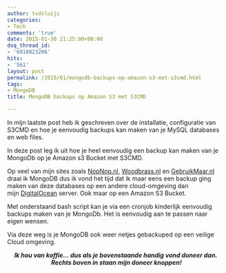 ```yaml
---
author: tvdsluijs
categories:
- Tech
comments: 'true'
date: 2015-01-30 21:25:00+00:00
dsq_thread_id:
- '6010823206'
hits:
- '561'
layout: post
permalink: /2015/01/mongodb-backups-op-amazon-s3-met-s3cmd.html
tags:
- MongoDB
title: MongoDB backups op Amazon S3 met S3CMD

---
```

In mijn laatste post heb ik geschreven over de installatie, configuratie van S3CMD en hoe je eenvoudig backups kan maken van je MySQL databases en web files.

In deze post leg ik uit hoe je heel eenvoudig een backup kan maken van je MongoDb op je Amazon s3 Bucket met S3CMD.
  
<!--more-->

Op veel van mijn sites zoals [NopNop.nl](http://www.nopnop.nl/), [Woodbrass.nl](http://www.woodbrass.nl/) en [GebruikMaar.nl](http://www.gebruikmaar.nl/) draai ik MongoDB dus ik vond het tijd dat ik maar eens een backup ging maken van deze databases op een andere cloud-omgeving dan mijn&nbsp;<a data-cke-saved-href="https://www.digitalocean.com/?refcode=38909179d2dc" href="https://www.digitalocean.com/?refcode=38909179d2dc">DigitalOcean</a>&nbsp;server. Ook maar op een Amazon S3 Bucket.

Met onderstaand bash script kan je via een cronjob kinderlijk eenvoudig backups maken van je MongoDb. Het is eenvoudig aan te passen naar eigen wensen.

Via deze weg is je MongoDB ook weer netjes gebackuped op een veilige Cloud omgeving.
  


<div style="text-align: center;">
  <b><i>Ik hou van koffie&#8230; dus als je bovenstaande handig vond doneer dan.</i></b>
</div>

<div style="text-align: center;">
  <b><i>&nbsp;Rechts boven in staan mijn doneer knoppen!</i></b>
</div>